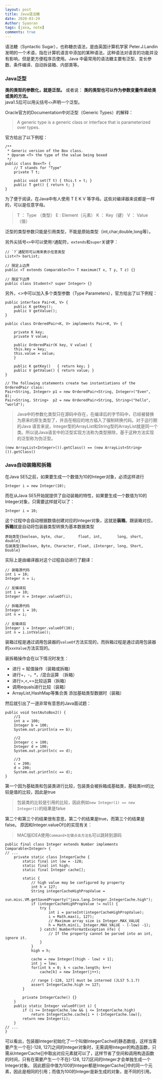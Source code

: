 ```yaml
---
layout: post
title: Java语法糖
date: 2020-03-29
Author: Syaoran
tags: [java, note]
comments: true
---
```


语法糖（Syntactic Sugar），也称糖衣语法，是由英国计算机学家 Peter.J.Landin 发明的一个术语，指在计算机语言中添加的某种语法，这种语法对语言的功能并没有影响，但是更方便程序员使用。Java 中最常用的语法糖主要有泛型、变长参数、条件编译、自动拆装箱、内部类等。

### Java泛型

**类的类型的参数化，就是泛型。** 或者说： **类的类型也可以作为参数变量传递给类或类的方法。**  
java1.5后可以用尖括号`<>`声明一个泛型。

Oracle官方的Documentation中对泛型（Generic Types）的解释：
> A generic type is a generic class or interface that is parameterized over types.  

官方给出了以下例程：
```
/**
 * Generic version of the Box class.
 * @param <T> the type of the value being boxed
 */
public class Box<T> {
    // T stands for "Type"
    private T t;

    public void set(T t) { this.t = t; }
    public T get() { return t; }
}
```
为了便于阅读，在Java中有人使用 T E K V 等字母。这些对编译器来说都是一样的，可以是任意字母。
> T ： Type （类型） E :  Element（元素） K ： Key（键） V ： Value（值）  

泛型的类型参数只能是引用类型，不能是原始类型（int,char,double,long等）。

另外尖括号`<>`中可以使用`?`通配符，`extends`和`super`关键字：  
```
// `?`通配符可以用来表示任意类型
List<?> barList;

// 限定上边界
public <T extends Comparable<T>> T maximum(T x, T y, T z) {}

// 限定下边界
public class Student<? super Integer> {}

```

另外，<>中可以加入多个类型参数（Type Parameters），官方给出了以下例程：  
```
public interface Pair<K, V> {
    public K getKey();
    public V getValue();
}

public class OrderedPair<K, V> implements Pair<K, V> {

    private K key;
    private V value;

    public OrderedPair(K key, V value) {
    this.key = key;
    this.value = value;
    }

    public K getKey()   { return key; }
    public V getValue() { return value; }
}

// The following statements create two instantiations of the OrderedPair class:
Pair<String, Integer> p1 = new OrderedPair<String, Integer>("Even", 8);
Pair<String, String>  p2 = new OrderedPair<String, String>("hello", "world");
```  

> Java中的参数化类型只在源码中存在，在编译后的字节码中，已经被替换为原来的原生类型了，并且在相应的地方插入了强制转换代码。对于运行期的Java 语言来说，Integer型的ArrayList和String型的ArrayList就是同一个类。所以说Java语言中的泛型实现方法称为类型擦除，基于这种方法实现的泛型称为伪泛型。
> 
```
(new ArrayList<Integer>()).getClass() == (new ArrayList<String>()).getClass()
```


### Java自动装箱和拆箱

在Java SE5之前，如果要生成一个数值为10的Integer对象，必须这样进行
```
Integer i = new Integer(10);
```
而在从Java SE5开始就提供了自动装箱的特性，如果要生成一个数值为10的Integer对象，只需要这样就可以了：
```
Integer i = 10;
```
这个过程中会自动根据数值创建对应的Integer对象，这就是**装箱**。跟装箱对应，**拆箱**就是自动将包装器类型转换为基本数据类型
```
原始类型{boolean, byte, char,      float, int,       long, short, double}
包装类型{Boolean, Byte, Character, Float, iInterger, long, Short, Double}
```
实际上是由编译器对这个过程自动进行了翻译：
```
// 装箱源代码
int i = 10; 
Integer n = i;

// 反编译后
int i = 10; 
Integer n = Integer.valueOf(i); 

// 拆箱源代码
Integer i = 10; 
int n = i; 

// 反编译后
Integer i = Integer.valueOf(10); 
int n = i.intValue(); 
```
装箱过程是通过调用包装器的`valueOf`方法实现的，而拆箱过程是通过调用包装器的`xxxValue`方法实现的。

装拆箱操作会在以下情况时发生：
- 进行 = 赋值操作（装箱或拆箱）
- 进行+，-，*，/混合运算 （拆箱）
- 进行>,<,==比较运算（拆箱）
- 调用equals进行比较（装箱）
- ArrayList,HashMap等集合类 添加基础类型数据时（装箱）

然后就引出了一道非常有意思的Java面试题：
```
public void testAutoBox2() {
	//1
    int a = 100;
    Integer b = 100;
    System.out.println(a == b);
      
    //2
    Integer c = 100;
    Integer d = 100;
    System.out.println(c == d);
     
    //3   
    c = 200;
    d = 200;
    System.out.println(c == d);
}
```
第一个因为基础类和包装类进行比较，包装类会被拆箱成基础类，基础类int的比较是值的比较，因此是true
> 包装类的比较是引用的比较，因此例如`new Integer(1) == new Integer(1)`的结果是false

第二个和第三个的结果很有意思，第二个的结果是true，而第三个的结果是false。
原因和Integer.valueOf()的实现有关：
> MAC版IDEA使用`Command+左键点击方法名`可以跳转到源码   

```
public final class Integer extends Number implements Comparable<Integer> {
// ...
    private static class IntegerCache {
        static final int low = -128;
        static final int high;
        static final Integer cache[];

        static {
            // high value may be configured by property
            int h = 127;
            String integerCacheHighPropValue =
                sun.misc.VM.getSavedProperty("java.lang.Integer.IntegerCache.high");
            if (integerCacheHighPropValue != null) {
                try {
                    int i = parseInt(integerCacheHighPropValue);
                    i = Math.max(i, 127);
                    // Maximum array size is Integer.MAX_VALUE
                    h = Math.min(i, Integer.MAX_VALUE - (-low) -1);
                } catch( NumberFormatException nfe) {
                    // If the property cannot be parsed into an int, ignore it.
                }
            }
            high = h;

            cache = new Integer[(high - low) + 1];
            int j = low;
            for(int k = 0; k < cache.length; k++)
                cache[k] = new Integer(j++);

            // range [-128, 127] must be interned (JLS7 5.1.7)
            assert IntegerCache.high >= 127;
        }

        private IntegerCache() {}
    }  
    public static Integer valueOf(int i) {  
        if (i >= IntegerCache.low && i <= IntegerCache.high)  
            return IntegerCache.cache[i + (-IntegerCache.low)];  
        return new Integer(i);  
    }  
// ...  
}  
```

可以看出，包装器Integer初始化了一个叫做IntegerCache的静态数组，这样当需要产生一个在[-128, 127]之间的Integer对象时，无需调用Integer的构造函数，只需从IntegerCache[]中取出对应元素就可以了，这样节省了空间和调用构造函数的时间，只有在需要产生一个不在[-128, 127]区间的Integer才会单独生成一个Integer对象。
因此题目中值为100的Integer都是IntegerCache[]中的同一个元素，因此是相同的引用；而值为100的Integer是新生成的对象，是不同的引用。






























